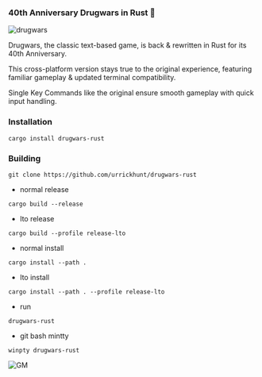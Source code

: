 ### 40th Anniversary Drugwars in Rust 🦀
![drugwars](https://github.com/user-attachments/assets/9c7e1165-9b67-4ee8-8068-af12a9f34518)

Drugwars, the classic text-based game, is back & rewritten in Rust for its 40th Anniversary. 

This cross-platform version stays true to the original experience, featuring familiar gameplay & updated terminal compatibility.

Single Key Commands like the original ensure smooth gameplay with quick input handling.

### Installation

`cargo install drugwars-rust`

### Building

`git clone https://github.com/urrickhunt/drugwars-rust`

- normal release

`cargo build --release`

- lto release

`cargo build --profile release-lto`

- normal install

`cargo install --path .`

- lto install

`cargo install --path . --profile release-lto`

- run

`drugwars-rust`

- git bash mintty

`winpty drugwars-rust`

![GM](https://github.com/user-attachments/assets/afbbe054-b0ed-4214-8644-2d962995639b)

